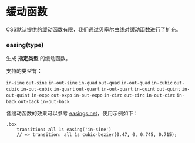 缓动函数
===

CSS默认提供的缓动函数有限，我们通过贝塞尔曲线对缓动函数进行了扩充。

### easing(type)

生成 **指定类型** 的缓动函数。

支持的类型有：

`in-sine` `out-sine` `in-out-sine`
`in-quad` `out-quad` `in-out-quad`
`in-cubic` `out-cubic` `in-out-cubic`
`in-quart` `out-quart` `in-out-quart`
`in-quint` `out-quint` `in-out-quint`
`in-expo` `out-expo` `in-out-expo`
`in-circ` `out-circ` `in-out-circ`
`in-back` `out-back` `in-out-back`

各缓动函数的效果可以参考 [easings.net](http://easings.net/zh-cn)，使用示例如下：

```stylus
.box
    transition: all 1s easing('in-sine')
    // => transition: all 1s cubic-bezier(0.47, 0, 0.745, 0.715);
```
